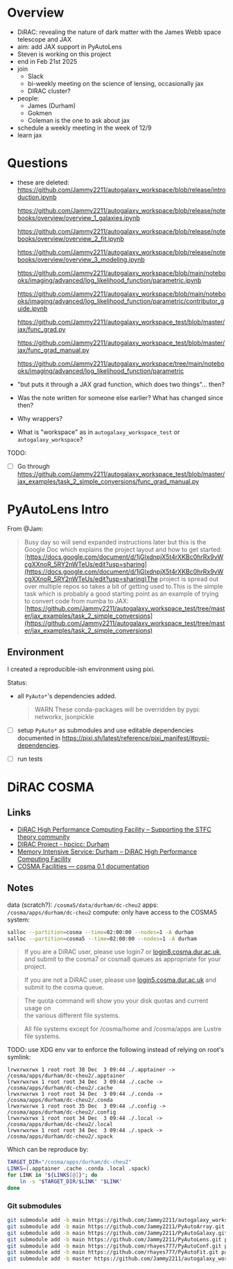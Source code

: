 # Overview

- DiRAC: revealing the nature of dark matter with the James Webb space telescope and JAX
- aim: add JAX support in PyAutoLens
- Steven is working on this project
- end in Feb 21st 2025
- join
    - Slack
    - bi-weekly meeting on the science of lensing, occasionally jax
    - DIRAC cluster?
- people:
    - James (Durham)
    - Gokmen
    - Coleman is the one to ask about jax
- schedule a weekly meeting in the week of 12/9
- learn jax

# Questions

- these are deleted:
    https://github.com/Jammy2211/autogalaxy_workspace/blob/release/introduction.ipynb
    
    https://github.com/Jammy2211/autogalaxy_workspace/blob/release/notebooks/overview/overview_1_galaxies.ipynb
    
    https://github.com/Jammy2211/autogalaxy_workspace/blob/release/notebooks/overview/overview_2_fit.ipynb
    
    https://github.com/Jammy2211/autogalaxy_workspace/blob/release/notebooks/overview/overview_3_modeling.ipynb

    https://github.com/Jammy2211/autogalaxy_workspace/blob/main/notebooks/imaging/advanced/log_likelihood_function/parametric.ipynb

    https://github.com/Jammy2211/autogalaxy_workspace/blob/main/notebooks/imaging/advanced/log_likelihood_function/parametric/contributor_guide.ipynb

    https://github.com/Jammy2211/autogalaxy_workspace_test/blob/master/jax/func_grad.py

    https://github.com/Jammy2211/autogalaxy_workspace_test/blob/master/jax/func_grad_manual.py

    https://github.com/Jammy2211/autogalaxy_workspace/tree/main/notebooks/imaging/advanced/log_likelihood_function/parametric

- "but puts it through a JAX grad function, which does two things"... then?

- Was the note written for someone else earlier? What has changed since then?

- Why wrappers?

- What is "workspace" as in `autogalaxy_workspace_test` or `autogalaxy_workspace`?

TODO:

- [ ] Go through <https://github.com/Jammy2211/autogalaxy_workspace_test/blob/master/jax_examples/task_2_simple_conversions/func_grad_manual.py>

# PyAutoLens Intro

From @Jam:

> Busy day so will send expanded instructions later but this is the Google Doc which explains the project layout and how to get started:[https://docs.google.com/document/d/1jGlxdnpjX5t4rXKBc0hrRx9vWcgXXnoR_5RY2nWTeUs/edit?usp=sharing](https://docs.google.com/document/d/1jGlxdnpjX5t4rXKBc0hrRx9vWcgXXnoR_5RY2nWTeUs/edit?usp=sharing)The project is spread out over multiple repos so takes a bit of getting used to.This is the simple task which is probably a good starting point as an example of trying to convert code from numba to JAX:[https://github.com/Jammy2211/autogalaxy_workspace_test/tree/master/jax_examples/task_2_simple_conversions](https://github.com/Jammy2211/autogalaxy_workspace_test/tree/master/jax_examples/task_2_simple_conversions)

## Environment

I created a reproducible-ish environment using pixi.

Status:

- all `PyAuto*`'s dependencies added.

     > WARN These conda-packages will be overridden by pypi:
     >   networkx, jsonpickle

- [ ] setup `PyAuto*` as submodules and use editable dependencies documented in <https://pixi.sh/latest/reference/pixi_manifest/#pypi-dependencies>.

- [ ] run tests

# DiRAC COSMA

## Links

* [DiRAC High Performance Computing Facility – Supporting the STFC theory community](https://dirac.ac.uk/)
* [DIRAC Project - hpcicc: Durham](https://safe.epcc.ed.ac.uk/dirac/Project/hpcicc/project\_member.jsp)
* [Memory Intensive Service: Durham – DiRAC High Performance Computing Facility](https://dirac.ac.uk/memory-intensive-durham/)
* [COSMA Facilities — cosma 0.1 documentation](https://cosma.readthedocs.io/en/latest/facilities.html)

## Notes

data (scratch?): `/cosma5/data/durham/dc-cheu2`
apps: `/cosma/apps/durham/dc-cheu2`
compute: only have access to the COSMA5 system:

```bash
salloc --partition=cosma --time=02:00:00 --nodes=1 -A durham
salloc --partition=cosma5 --time=02:00:00 --nodes=1 -A durham
```

> If you are a DiRAC user, please use login7 or [login8.cosma.dur.ac.uk](login8.cosma.dur.ac.uk),  
and submit to the cosma7 or cosma8 queues as appropriate for your  
project.

> If you are not a DiRAC user, please use [login5.cosma.dur.ac.uk](login5.cosma.dur.ac.uk) and  
submit to the cosma queue.

> The quota command will show you your disk quotas and current usage on  
the various different file systems.

> All file systems except for /cosma/home and /cosma/apps are Lustre  
file systems.

TODO: use XDG env var to enforce the following instead of relying on root's symlink:

```
lrwxrwxrwx 1 root root 38 Dec  3 09:44 ./.apptainer -> /cosma/apps/durham/dc-cheu2/.apptainer
lrwxrwxrwx 1 root root 34 Dec  3 09:44 ./.cache -> /cosma/apps/durham/dc-cheu2/.cache
lrwxrwxrwx 1 root root 34 Dec  3 09:44 ./.conda -> /cosma/apps/durham/dc-cheu2/.conda
lrwxrwxrwx 1 root root 35 Dec  3 09:44 ./.config -> /cosma/apps/durham/dc-cheu2/.config
lrwxrwxrwx 1 root root 34 Dec  3 09:44 ./.local -> /cosma/apps/durham/dc-cheu2/.local
lrwxrwxrwx 1 root root 34 Dec  3 09:44 ./.spack -> /cosma/apps/durham/dc-cheu2/.spack
```

Which can be reproduce by:

```bash
TARGET_DIR="/cosma/apps/durham/dc-cheu2"
LINKS=(.apptainer .cache .conda .local .spack)
for LINK in "${LINKS[@]}"; do
    ln -s "$TARGET_DIR/$LINK" "$LINK"
done
```

### Git submodules

```bash
git submodule add -b main https://github.com/Jammy2211/autogalaxy_workspace.git packages/autogalaxy_workspace
git submodule add -b main https://github.com/Jammy2211/PyAutoArray.git packages/PyAutoArray
git submodule add -b main https://github.com/Jammy2211/PyAutoGalaxy.git packages/PyAutoGalaxy
git submodule add -b main https://github.com/Jammy2211/PyAutoLens.git packages/PyAutoLens
git submodule add -b main https://github.com/rhayes777/PyAutoConf.git packages/PyAutoConf
git submodule add -b main https://github.com/rhayes777/PyAutoFit.git packages/PyAutoFit
git submodule add -b master https://github.com/Jammy2211/autogalaxy_workspace_test.git packages/autogalaxy_workspace_test
```
